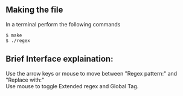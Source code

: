 Making the file
---
In a terminal perform the following commands
```
$ make
$ ./regex
```

Brief Interface explaination:
---
Use the arrow keys or mouse to move between "Regex pattern:" and "Replace with:"    
Use mouse to toggle Extended regex and Global Tag.
